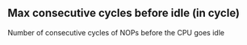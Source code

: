 ## Max consecutive cycles before idle (in cycle)
Number of consecutive cycles of NOPs before the CPU goes idle